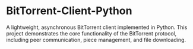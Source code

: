 # BitTorrent-Client-Python
A lightweight, asynchronous BitTorrent client implemented in Python. This project demonstrates the core functionality of the BitTorrent protocol, including peer communication, piece management, and file downloading.

